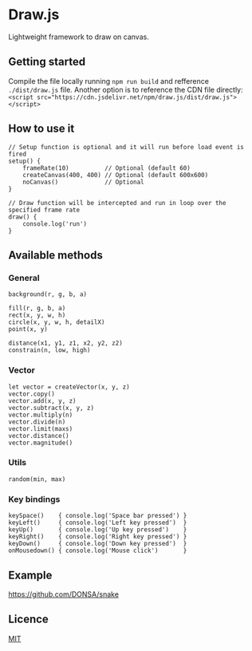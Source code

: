 # Draw.js
Lightweight framework to draw on canvas.

## Getting started
Compile the file locally running ```npm run build``` and refference ```./dist/draw.js``` file.
Another option is to reference the CDN file directly: ```<script src="https://cdn.jsdelivr.net/npm/draw.js/dist/draw.js"></script>```

## How to use it
```
// Setup function is optional and it will run before load event is fired
setup() {
    frameRate(10)          // Optional (default 60)
    createCanvas(400, 400) // Optional (default 600x600)
    noCanvas()             // Optional
}

// Draw function will be intercepted and run in loop over the specified frame rate
draw() {
    console.log('run')
}
```

## Available methods
### General
```
background(r, g, b, a)

fill(r, g, b, a)
rect(x, y, w, h)
circle(x, y, w, h, detailX)
point(x, y)

distance(x1, y1, z1, x2, y2, z2)
constrain(n, low, high)
```

### Vector
```
let vector = createVector(x, y, z)
vector.copy()
vector.add(x, y, z)
vector.subtract(x, y, z)
vector.multiply(n)
vector.divide(n)
vector.limit(maxs)
vector.distance()
vector.magnitude()
```

### Utils
```
random(min, max)
```

### Key bindings
```
keySpace()    { console.log('Space bar pressed') }
keyLeft()     { console.log('Left key pressed')  }
keyUp()       { console.log('Up key pressed')    }
keyRight()    { console.log('Right key pressed') }
keyDown()     { console.log('Down key pressed')  }
onMousedown() { console.log('Mouse click')       }
```

## Example
https://github.com/DONSA/snake

## Licence
[MIT](https://github.com/DONSA/draw.js/new/master?readme=1)
